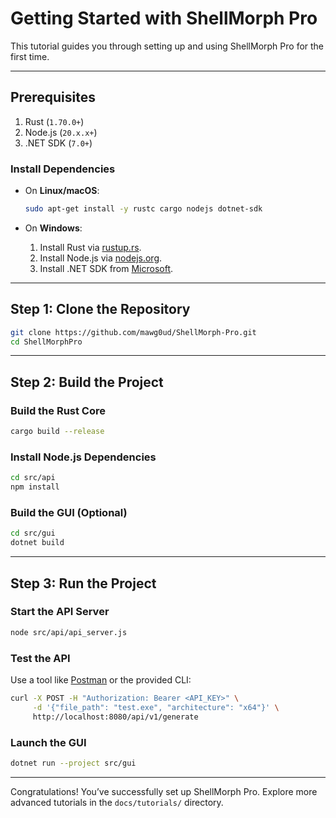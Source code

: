 # Getting Started with ShellMorph Pro

This tutorial guides you through setting up and using ShellMorph Pro for the first time.

---

## Prerequisites
1. Rust (`1.70.0+`)
2. Node.js (`20.x.x+`)
3. .NET SDK (`7.0+`)

### Install Dependencies
- On **Linux/macOS**:
  ```bash
  sudo apt-get install -y rustc cargo nodejs dotnet-sdk
  ```

- On **Windows**:
  1. Install Rust via [rustup.rs](https://rustup.rs/).
  2. Install Node.js via [nodejs.org](https://nodejs.org/).
  3. Install .NET SDK from [Microsoft](https://dotnet.microsoft.com/).

---

## Step 1: Clone the Repository
```bash
git clone https://github.com/mawg0ud/ShellMorph-Pro.git
cd ShellMorphPro
```

---

## Step 2: Build the Project

### Build the Rust Core
```bash
cargo build --release
```

### Install Node.js Dependencies
```bash
cd src/api
npm install
```

### Build the GUI (Optional)
```bash
cd src/gui
dotnet build
```

---

## Step 3: Run the Project

### Start the API Server
```bash
node src/api/api_server.js
```

### Test the API
Use a tool like [Postman](https://www.postman.com/) or the provided CLI:
```bash
curl -X POST -H "Authorization: Bearer <API_KEY>" \
     -d '{"file_path": "test.exe", "architecture": "x64"}' \
     http://localhost:8080/api/v1/generate
```

### Launch the GUI
```bash
dotnet run --project src/gui
```

---

Congratulations! You’ve successfully set up ShellMorph Pro. Explore more advanced tutorials in the `docs/tutorials/` directory.
